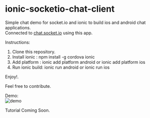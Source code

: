 # ionic-socketio-chat-client

Simple chat demo for socket.io and ionic to build ios and android chat applications.    
Connected to [chat.socket.io](http://socket.io/demos/chat/) using this app.

Instructions:   
1. Clone this repository.    
2. Install ionic : npm install -g cordova ionic    
3. Add platform : ionic add platform android or ionic add platform ios    
4. Run ionic build: ionic run android or ionic run ios      

Enjoy!.    


Feel free to contribute.

Demo:   
![demo](../master/image/demo.gif?raw=true)

Tutorial Coming Soon. 

